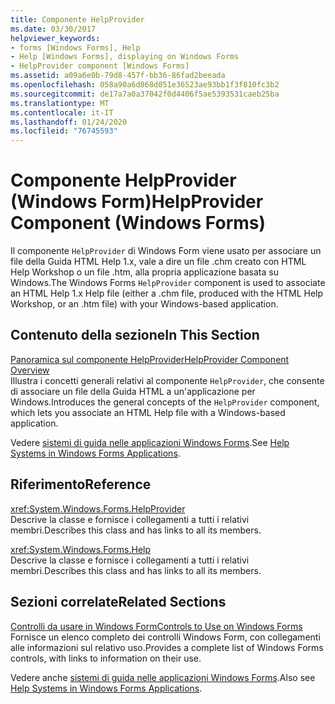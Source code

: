 ```yaml
---
title: Componente HelpProvider
ms.date: 03/30/2017
helpviewer_keywords:
- forms [Windows Forms], Help
- Help [Windows Forms], displaying on Windows Forms
- HelpProvider component [Windows Forms]
ms.assetid: a09a6e0b-79d8-457f-bb36-86fad2beeada
ms.openlocfilehash: 058a90a6d868d051e36523ae93bb1f3f810fc3b2
ms.sourcegitcommit: de17a7a0a37042f0d4406f5ae5393531caeb25ba
ms.translationtype: MT
ms.contentlocale: it-IT
ms.lasthandoff: 01/24/2020
ms.locfileid: "76745593"
---
```

# <a name="helpprovider-component-windows-forms"></a><span data-ttu-id="36197-102">Componente HelpProvider (Windows Form)</span><span class="sxs-lookup"><span data-stu-id="36197-102">HelpProvider Component (Windows Forms)</span></span>
<span data-ttu-id="36197-103">Il componente `HelpProvider` di Windows Form viene usato per associare un file della Guida HTML Help 1.x, vale a dire un file .chm creato con HTML Help Workshop o un file .htm, alla propria applicazione basata su Windows.</span><span class="sxs-lookup"><span data-stu-id="36197-103">The Windows Forms `HelpProvider` component is used to associate an HTML Help 1.x Help file (either a .chm file, produced with the HTML Help Workshop, or an .htm file) with your Windows-based application.</span></span>  
  
## <a name="in-this-section"></a><span data-ttu-id="36197-104">Contenuto della sezione</span><span class="sxs-lookup"><span data-stu-id="36197-104">In This Section</span></span>  
 [<span data-ttu-id="36197-105">Panoramica sul componente HelpProvider</span><span class="sxs-lookup"><span data-stu-id="36197-105">HelpProvider Component Overview</span></span>](helpprovider-component-overview-windows-forms.md)  
 <span data-ttu-id="36197-106">Illustra i concetti generali relativi al componente `HelpProvider`, che consente di associare un file della Guida HTML a un'applicazione per Windows.</span><span class="sxs-lookup"><span data-stu-id="36197-106">Introduces the general concepts of the `HelpProvider` component, which lets you associate an HTML Help file with a Windows-based application.</span></span>  
  
 <span data-ttu-id="36197-107">Vedere [sistemi di guida nelle applicazioni Windows Forms](../advanced/help-systems-in-windows-forms-applications.md).</span><span class="sxs-lookup"><span data-stu-id="36197-107">See [Help Systems in Windows Forms Applications](../advanced/help-systems-in-windows-forms-applications.md).</span></span>  
  
## <a name="reference"></a><span data-ttu-id="36197-108">Riferimento</span><span class="sxs-lookup"><span data-stu-id="36197-108">Reference</span></span>  
 <xref:System.Windows.Forms.HelpProvider>  
 <span data-ttu-id="36197-109">Descrive la classe e fornisce i collegamenti a tutti i relativi membri.</span><span class="sxs-lookup"><span data-stu-id="36197-109">Describes this class and has links to all its members.</span></span>  
  
 <xref:System.Windows.Forms.Help>  
 <span data-ttu-id="36197-110">Descrive la classe e fornisce i collegamenti a tutti i relativi membri.</span><span class="sxs-lookup"><span data-stu-id="36197-110">Describes this class and has links to all its members.</span></span>  
  
## <a name="related-sections"></a><span data-ttu-id="36197-111">Sezioni correlate</span><span class="sxs-lookup"><span data-stu-id="36197-111">Related Sections</span></span>  
 [<span data-ttu-id="36197-112">Controlli da usare in Windows Form</span><span class="sxs-lookup"><span data-stu-id="36197-112">Controls to Use on Windows Forms</span></span>](controls-to-use-on-windows-forms.md)  
 <span data-ttu-id="36197-113">Fornisce un elenco completo dei controlli Windows Form, con collegamenti alle informazioni sul relativo uso.</span><span class="sxs-lookup"><span data-stu-id="36197-113">Provides a complete list of Windows Forms controls, with links to information on their use.</span></span>  
  
 <span data-ttu-id="36197-114">Vedere anche [sistemi di guida nelle applicazioni Windows Forms](../advanced/help-systems-in-windows-forms-applications.md).</span><span class="sxs-lookup"><span data-stu-id="36197-114">Also see [Help Systems in Windows Forms Applications](../advanced/help-systems-in-windows-forms-applications.md).</span></span>
